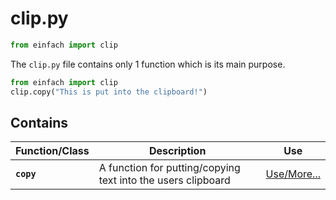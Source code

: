 # clip.py

```py
from einfach import clip
```

The `clip.py` file contains only 1 function which is its main purpose.

```py
from einfach import clip
clip.copy("This is put into the clipboard!")
```

## Contains
| Function/Class | Description | Use |
| --- | --- | --- |
| **`copy`** | A function for putting/copying text into the users clipboard | [Use/More...](copy.md) |